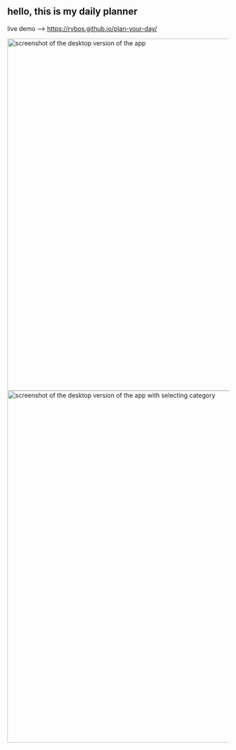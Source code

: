 ## hello, this is my daily planner

live demo --> https://rvbos.github.io/plan-your-day/

<img src="https://user-images.githubusercontent.com/115529749/222088919-21fa994b-b62b-4272-bda5-8c3854027942.png" alt="screenshot of the desktop version of the app" width="800px">
<img src="https://user-images.githubusercontent.com/115529749/222088927-35e57bd6-a459-45c3-b7c4-6a1bc1ef81e0.png" alt="screenshot of the desktop version of the app with selecting category" width="800px">
